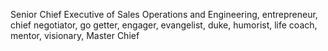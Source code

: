 Senior Chief Executive of Sales Operations and Engineering, entrepreneur, chief negotiator, go getter, engager, evangelist, duke, humorist, life coach, mentor, visionary, Master Chief